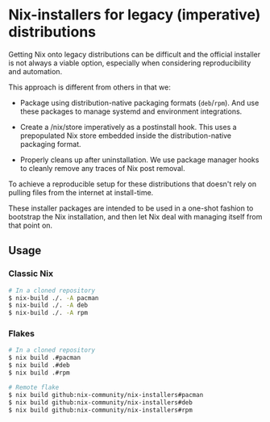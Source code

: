 # Nix-installers for legacy (imperative) distributions

Getting Nix onto legacy distributions can be difficult and the official installer
is not always a viable option, especially when considering reproducibility and automation.

This approach is different from others in that we:
- Package using distribution-native packaging formats (`deb`/`rpm`).
  And use these packages to manage systemd and environment integrations.

- Create a /nix/store imperatively as a postinstall hook.
  This uses a prepopulated Nix store embedded inside the distribution-native
  packaging format.

- Properly cleans up after uninstallation.
  We use package manager hooks to cleanly remove any traces of Nix post removal.

To achieve a reproducible setup for these distributions that doesn't rely on
pulling files from the internet at install-time.

These installer packages are intended to be used in a one-shot fashion to bootstrap the Nix installation, and then let Nix deal with managing itself from that point on.

## Usage

### Classic Nix
``` bash
# In a cloned repository
$ nix-build ./. -A pacman
$ nix-build ./. -A deb
$ nix-build ./. -A rpm
```

### Flakes

``` bash
# In a cloned repository
$ nix build .#pacman
$ nix build .#deb
$ nix build .#rpm

# Remote flake
$ nix build github:nix-community/nix-installers#pacman
$ nix build github:nix-community/nix-installers#deb
$ nix build github:nix-community/nix-installers#rpm
```
